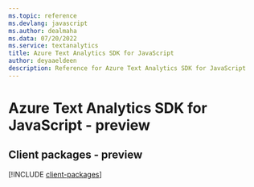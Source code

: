 ```yaml
---
ms.topic: reference
ms.devlang: javascript
ms.author: dealmaha
ms.data: 07/20/2022
ms.service: textanalytics
title: Azure Text Analytics SDK for JavaScript
author: deyaaeldeen
description: Reference for Azure Text Analytics SDK for JavaScript
---
```

# Azure Text Analytics SDK for JavaScript - preview

## Client packages - preview
[!INCLUDE [client-packages](text-analytics-client-index.md)]
